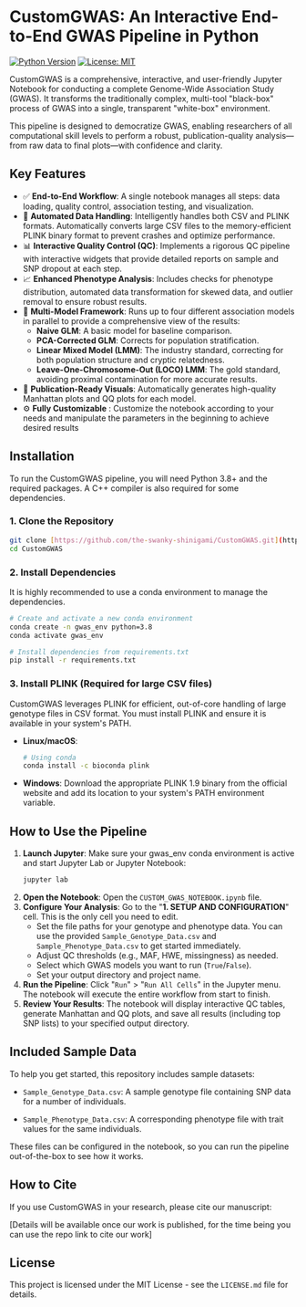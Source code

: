 # CustomGWAS: An Interactive End-to-End GWAS Pipeline in Python

[![Python Version](https://img.shields.io/badge/Python-3.8+-blue.svg)](https://www.python.org/downloads/)
[![License: MIT](https://img.shields.io/badge/License-MIT-yellow.svg)](https://opensource.org/licenses/MIT)

CustomGWAS is a comprehensive, interactive, and user-friendly Jupyter Notebook for conducting a complete Genome-Wide Association Study (GWAS). It transforms the traditionally complex, multi-tool "black-box" process of GWAS into a single, transparent "white-box" environment.

This pipeline is designed to democratize GWAS, enabling researchers of all computational skill levels to perform a robust, publication-quality analysis—from raw data to final plots—with confidence and clarity.

##  Key Features

* ✅ **End-to-End Workflow**: A single notebook manages all steps: data loading, quality control, association testing, and visualization.
* 🧠 **Automated Data Handling**: Intelligently handles both CSV and PLINK formats. Automatically converts large CSV files to the memory-efficient PLINK binary format to prevent crashes and optimize performance.
* 📊 **Interactive Quality Control (QC)**: Implements a rigorous QC pipeline with interactive widgets that provide detailed reports on sample and SNP dropout at each step.
* 📈 **Enhanced Phenotype Analysis**: Includes checks for phenotype distribution, automated data transformation for skewed data, and outlier removal to ensure robust results.
* 🚀 **Multi-Model Framework**: Runs up to four different association models in parallel to provide a comprehensive view of the results:
    * **Naive GLM**: A basic model for baseline comparison.
    * **PCA-Corrected GLM**: Corrects for population stratification.
    * **Linear Mixed Model (LMM)**: The industry standard, correcting for both population structure and cryptic relatedness.
    * **Leave-One-Chromosome-Out (LOCO) LMM**: The gold standard, avoiding proximal contamination for more accurate results.
* 🎨 **Publication-Ready Visuals**: Automatically generates high-quality Manhattan plots and QQ plots for each model.
* ⚙️ **Fully Customizable** : Customize the notebook according to your needs and manipulate the parameters in the beginning to achieve desired results
 

## Installation

To run the CustomGWAS pipeline, you will need Python 3.8+ and the required packages. A C++ compiler is also required for some dependencies.

### 1. Clone the Repository

```bash
git clone [https://github.com/the-swanky-shinigami/CustomGWAS.git](https://github.com/the-swanky-shinigami/CustomGWAS.git)
cd CustomGWAS
```

### 2. Install Dependencies

It is highly recommended to use a conda environment to manage the dependencies.

```bash
# Create and activate a new conda environment
conda create -n gwas_env python=3.8
conda activate gwas_env

# Install dependencies from requirements.txt
pip install -r requirements.txt
```
### 3. Install PLINK (Required for large CSV files)

CustomGWAS leverages PLINK for efficient, out-of-core handling of large genotype files in CSV format. You must install PLINK and ensure it is available in your system's PATH.
* **Linux/macOS**:
   ```bash
   # Using conda
   conda install -c bioconda plink
   ```
* **Windows**: Download the appropriate PLINK 1.9 binary from the official website and add its location to your system's PATH environment variable.

## How to Use the Pipeline

1. **Launch Jupyter**: Make sure your gwas_env conda environment is active and start Jupyter Lab or Jupyter Notebook:
   ```bash
   jupyter lab
   ```
2. **Open the Notebook**: Open the ```CUSTOM_GWAS_NOTEBOOK.ipynb``` file.
3. **Configure Your Analysis**: Go to the "**1. SETUP AND CONFIGURATION**" cell. This is the only cell you need to edit.
   * Set the file paths for your genotype and phenotype data. You can use the provided ```Sample_Genotype_Data.csv``` and ```Sample_Phenotype_Data.csv``` to get started immediately.
   * Adjust QC thresholds (e.g., MAF, HWE, missingness) as needed.
   * Select which GWAS models you want to run (```True```/```False```).
   * Set your output directory and project name.
4. **Run the Pipeline**: Click "```Run```" > "```Run All Cells```" in the Jupyter menu. The notebook will execute the entire workflow from start to finish.
5. **Review Your Results**: The notebook will display interactive QC tables, generate Manhattan and QQ plots, and save all results (including top SNP lists) to your specified output directory.

## Included Sample Data

To help you get started, this repository includes sample datasets:

   * ```Sample_Genotype_Data.csv```: A sample genotype file containing SNP data for a number of individuals.

   * ```Sample_Phenotype_Data.csv```: A corresponding phenotype file with trait values for the same individuals.

These files can be configured in the notebook, so you can run the pipeline out-of-the-box to see how it works.

## How to Cite

If you use CustomGWAS in your research, please cite our manuscript:

[Details will be available once our work is published, for the time being you can use the repo link to cite our work]

## License
This project is licensed under the MIT License - see the ```LICENSE.md``` file for details.
